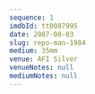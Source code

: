 ```yaml
---
sequence: 1
imdbId: tt0087995
date: 2007-08-03
slug: repo-man-1984
medium: 35mm
venue: AFI Silver
venueNotes: null
mediumNotes: null
---
```

